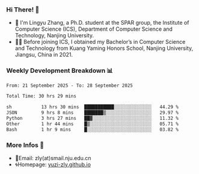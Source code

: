 ### Hi There! 👋 
- 🐳 I'm Lingyu Zhang, a Ph.D. student at the SPAR group, the Institute of Computer Science (ICS), Department of Computer Science and Technology, Nanjing University.
- 🧑‍🎓 Before joining ICS, I obtained my Bachelor’s in Computer Science and Technology from Kuang Yaming Honors School, Nanjing University, Jiangsu, China in 2021.

### Weekly Development Breakdown :bar_chart:

<!--START_SECTION:waka-->

```txt
From: 21 September 2025 - To: 28 September 2025

Total Time: 30 hrs 29 mins

sh           13 hrs 30 mins  ███████████░░░░░░░░░░░░░░   44.29 %
JSON         9 hrs 8 mins    ███████▒░░░░░░░░░░░░░░░░░   29.97 %
Python       3 hrs 27 mins   ██▓░░░░░░░░░░░░░░░░░░░░░░   11.32 %
Other        1 hr 44 mins    █▒░░░░░░░░░░░░░░░░░░░░░░░   05.71 %
Bash         1 hr 9 mins     █░░░░░░░░░░░░░░░░░░░░░░░░   03.82 %
```

<!--END_SECTION:waka-->

<!--
### Github Contributions :octocat:

![](https://raw.githubusercontent.com/yuzi-zly/yuzi-zly/output/github-contribution-grid-snake.svg)              
-->

### More Infos 📖

- 📧Email: zly(at)smail.nju.edu.cn
- 🌀Homepage: [yuzi-zly.github.io](https://yuzi-zly.github.io/)

